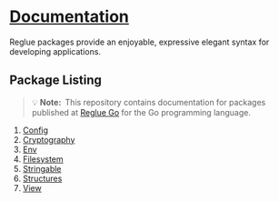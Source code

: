 # [Documentation](https://reglue4go.github.io)

Reglue packages provide an enjoyable, expressive elegant syntax for developing applications.

## Package Listing

> 💡 **Note:**&ensp;This repository contains documentation for packages published at [Reglue Go](https://github.com/reglue4go) for the Go programming language.

1.  [Config](https://reglue4go.github.io/config)
1.  [Cryptography](https://reglue4go.github.io/cryptography)
1.  [Env](https://reglue4go.github.io/env/)
1.  [Filesystem](https://reglue4go.github.io/filesystem/)
1.  [Stringable](https://reglue4go.github.io/stringable/)
1.  [Structures](https://reglue4go.github.io/structures/)
1.  [View](https://reglue4go.github.io/view/)

[//]: # '## License'
[//]: # 'A license is provided on a per user basis.'
[//]: # '# [![dnkwati](https://img.shields.io/badge/-%40dnkwati-black)](mailto:drnkwati@gmail.com)'
[//]: # '![Go logo](https://reglue4go.github.io/docs/img/go/Go-Logo_Blue.svg)'
[//]: # '# Tips'
[//]: # 'https://stackoverflow.com/questions/4823468/comments-in-markdown'
[//]: # '![GitHub profile picture](https://github.com/drnkwati.png)'
[//]: # 'https://choosealicense.com/no-permission/'
[//]: # '1. [Database](https://reglue4go.github.io/db)'
[//]: # '1. [Database - GORM](https://reglue4go.github.io/db4gorm)'
[//]: # '1. [Foundation](https://reglue4go.github.io/foundation/)'
